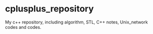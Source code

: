 # cplusplus_repository
My c++ repository, including algorithm, STL, C++ notes, Unix_network codes and codes.
